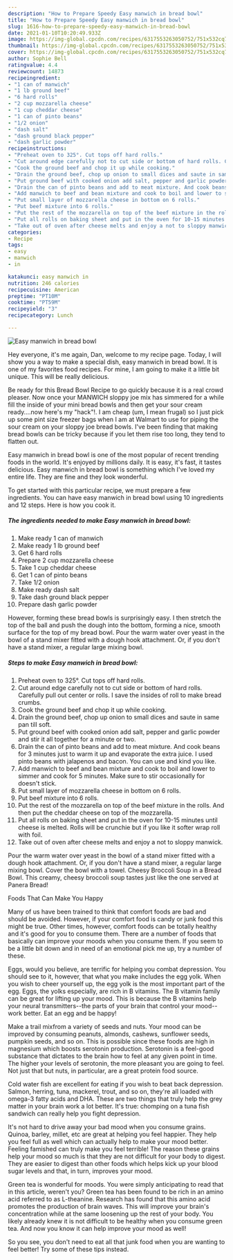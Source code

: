 ```yaml
---
description: "How to Prepare Speedy Easy manwich in bread bowl"
title: "How to Prepare Speedy Easy manwich in bread bowl"
slug: 1616-how-to-prepare-speedy-easy-manwich-in-bread-bowl
date: 2021-01-10T10:20:49.933Z
image: https://img-global.cpcdn.com/recipes/6317553263050752/751x532cq70/easy-manwich-in-bread-bowl-recipe-main-photo.jpg
thumbnail: https://img-global.cpcdn.com/recipes/6317553263050752/751x532cq70/easy-manwich-in-bread-bowl-recipe-main-photo.jpg
cover: https://img-global.cpcdn.com/recipes/6317553263050752/751x532cq70/easy-manwich-in-bread-bowl-recipe-main-photo.jpg
author: Sophie Bell
ratingvalue: 4.4
reviewcount: 14873
recipeingredient:
- "1 can of manwich"
- "1 lb ground beef"
- "6 hard rolls"
- "2 cup mozzarella cheese"
- "1 cup cheddar cheese"
- "1 can of pinto beans"
- "1/2 onion"
- "dash salt"
- "dash ground black pepper"
- "dash garlic powder"
recipeinstructions:
- "Preheat oven to 325°. Cut tops off hard rolls."
- "Cut around edge carefully not to cut side or bottom of hard rolls. Carefully pull out center or rolls. I save the insides of roll to make bread crumbs."
- "Cook the ground beef and chop it up while cooking."
- "Drain the ground beef, chop up onion to small dices and saute in same pan till soft."
- "Put ground beef with cooked onion add salt, pepper and garlic powder and stir it all together for a minute or two."
- "Drain the can of pinto beans and add to meat mixture. And cook beans for 3 minutes just to warm it up and evaporate the extra juice.  I used pinto beans with jalapenos and bacon. You can use and kind you like."
- "Add manwich to beef and bean mixture and cook to boil and lower to simmer and cook for 5 minutes. Make sure to stir occasionally for doesn&#39;t stick."
- "Put small layer of mozzarella cheese in bottom on 6 rolls."
- "Put beef mixture into 6 rolls."
- "Put the rest of the mozzarella on top of the beef mixture in the rolls. And then put the cheddar cheese on top of the mozzarella."
- "Put all rolls on baking sheet and put in the oven for 10-15 minutes until cheese is melted. Rolls will be crunchie but if you like it softer wrap roll with foil."
- "Take out of oven after cheese melts and enjoy a not to sloppy manwick."
categories:
- Recipe
tags:
- easy
- manwich
- in

katakunci: easy manwich in 
nutrition: 246 calories
recipecuisine: American
preptime: "PT10M"
cooktime: "PT59M"
recipeyield: "3"
recipecategory: Lunch

---
```



![Easy manwich in bread bowl](https://img-global.cpcdn.com/recipes/6317553263050752/751x532cq70/easy-manwich-in-bread-bowl-recipe-main-photo.jpg)

Hey everyone, it's me again, Dan, welcome to my recipe page. Today, I will show you a way to make a special dish, easy manwich in bread bowl. It is one of my favorites food recipes. For mine, I am going to make it a little bit unique. This will be really delicious.

Be ready for this Bread Bowl Recipe to go quickly because it is a real crowd pleaser. Now once your MANWICH sloppy joe mix has simmered for a while fill the inside of your mini bread bowls and then get your sour cream ready….now here&#39;s my &#34;hack&#34;!. I am cheap (um, I mean frugal) so I just pick up some pint size freezer bags when I am at Walmart to use for piping the sour cream on your sloppy joe bread bowls. I&#39;ve been finding that making bread bowls can be tricky because if you let them rise too long, they tend to flatten out.

Easy manwich in bread bowl is one of the most popular of recent trending foods in the world. It's enjoyed by millions daily. It is easy, it's fast, it tastes delicious. Easy manwich in bread bowl is something which I've loved my entire life. They are fine and they look wonderful.


To get started with this particular recipe, we must prepare a few ingredients. You can have easy manwich in bread bowl using 10 ingredients and 12 steps. Here is how you cook it.

<!--inarticleads1-->

##### The ingredients needed to make Easy manwich in bread bowl:

1. Make ready 1 can of manwich
1. Make ready 1 lb ground beef
1. Get 6 hard rolls
1. Prepare 2 cup mozzarella cheese
1. Take 1 cup cheddar cheese
1. Get 1 can of pinto beans
1. Take 1/2 onion
1. Make ready dash salt
1. Take dash ground black pepper
1. Prepare dash garlic powder


However, forming these bread bowls is surprisingly easy. I then stretch the top of the ball and push the dough into the bottom, forming a nice, smooth surface for the top of my bread bowl. Pour the warm water over yeast in the bowl of a stand mixer fitted with a dough hook attachment. Or, if you don&#39;t have a stand mixer, a regular large mixing bowl. 

<!--inarticleads2-->

##### Steps to make Easy manwich in bread bowl:

1. Preheat oven to 325°. Cut tops off hard rolls.
1. Cut around edge carefully not to cut side or bottom of hard rolls. Carefully pull out center or rolls. I save the insides of roll to make bread crumbs.
1. Cook the ground beef and chop it up while cooking.
1. Drain the ground beef, chop up onion to small dices and saute in same pan till soft.
1. Put ground beef with cooked onion add salt, pepper and garlic powder and stir it all together for a minute or two.
1. Drain the can of pinto beans and add to meat mixture. And cook beans for 3 minutes just to warm it up and evaporate the extra juice.  I used pinto beans with jalapenos and bacon. You can use and kind you like.
1. Add manwich to beef and bean mixture and cook to boil and lower to simmer and cook for 5 minutes. Make sure to stir occasionally for doesn&#39;t stick.
1. Put small layer of mozzarella cheese in bottom on 6 rolls.
1. Put beef mixture into 6 rolls.
1. Put the rest of the mozzarella on top of the beef mixture in the rolls. And then put the cheddar cheese on top of the mozzarella.
1. Put all rolls on baking sheet and put in the oven for 10-15 minutes until cheese is melted. Rolls will be crunchie but if you like it softer wrap roll with foil.
1. Take out of oven after cheese melts and enjoy a not to sloppy manwick.


Pour the warm water over yeast in the bowl of a stand mixer fitted with a dough hook attachment. Or, if you don&#39;t have a stand mixer, a regular large mixing bowl. Cover the bowl with a towel. Cheesy Broccoli Soup in a Bread Bowl. This creamy, cheesy broccoli soup tastes just like the one served at Panera Bread! 

Foods That Can Make You Happy


Many of us have been trained to think that comfort foods are bad and should be avoided. However, if your comfort food is candy or junk food this might be true. Other times, however, comfort foods can be totally healthy and it's good for you to consume them. There are a number of foods that basically can improve your moods when you consume them. If you seem to be a little bit down and in need of an emotional pick me up, try a number of these.

Eggs, would you believe, are terrific for helping you combat depression. You should see to it, however, that what you make includes the egg yolk. When you wish to cheer yourself up, the egg yolk is the most important part of the egg. Eggs, the yolks especially, are rich in B vitamins. The B vitamin family can be great for lifting up your mood. This is because the B vitamins help your neural transmitters--the parts of your brain that control your mood--work better. Eat an egg and be happy!

Make a trail mixfrom a variety of seeds and nuts. Your mood can be improved by consuming peanuts, almonds, cashews, sunflower seeds, pumpkin seeds, and so on. This is possible since these foods are high in magnesium which boosts serotonin production. Serotonin is a feel-good substance that dictates to the brain how to feel at any given point in time. The higher your levels of serotonin, the more pleasant you are going to feel. Not just that but nuts, in particular, are a great protein food source.

Cold water fish are excellent for eating if you wish to beat back depression. Salmon, herring, tuna, mackerel, trout, and so on, they're all loaded with omega-3 fatty acids and DHA. These are two things that truly help the grey matter in your brain work a lot better. It's true: chomping on a tuna fish sandwich can really help you fight depression. 

It's not hard to drive away your bad mood when you consume grains. Quinoa, barley, millet, etc are great at helping you feel happier. They help you feel full as well which can actually help to make your mood better. Feeling famished can truly make you feel terrible! The reason these grains help your mood so much is that they are not difficult for your body to digest. They are easier to digest than other foods which helps kick up your blood sugar levels and that, in turn, improves your mood.

Green tea is wonderful for moods. You were simply anticipating to read that in this article, weren't you? Green tea has been found to be rich in an amino acid referred to as L-theanine. Research has found that this amino acid promotes the production of brain waves. This will improve your brain's concentration while at the same loosening up the rest of your body. You likely already knew it is not difficult to be healthy when you consume green tea. And now you know it can help improve your mood as well!

So you see, you don't need to eat all that junk food when you are wanting to feel better! Try  some  of  these  tips  instead.

